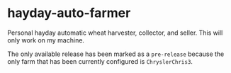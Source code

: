 # hayday-auto-farmer
Personal hayday automatic wheat harvester, collector, and seller. This will only work on my machine.

The only available release has been marked as a `pre-release` because the only farm that has been currently configured is `ChryslerChris3`.
